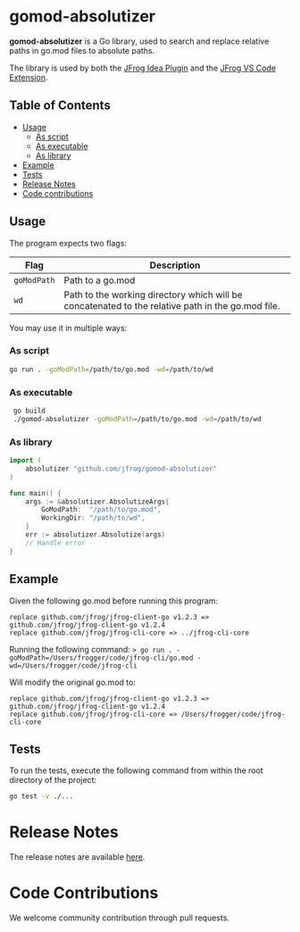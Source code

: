 # gomod-absolutizer

**gomod-absolutizer** is a Go library, used to search and replace relative paths in go.mod files to absolute paths.

The library is used by both the [JFrog Idea Plugin](https://github.com/jfrog/jfrog-idea-plugin) and the [JFrog VS Code Extension](https://github.com/jfrog/jfrog-vscode-extension).

## Table of Contents

- [Usage](#usage)
    - [As script](#as-script)
    - [As executable](#as-executable)
    - [As library](#as-library)
- [Example](#example)
- [Tests](#tests)
- [Release Notes](#release-notes)
- [Code contributions](#code-contributions)

## Usage
The program expects two flags:

| Flag        | Description                                                                                       |
|-------------|---------------------------------------------------------------------------------------------------|
| `goModPath` | Path to a go.mod                                                                                  |
| `wd`        | Path to the working directory which will be concatenated to the relative path in the go.mod file. |

You may use it in multiple ways:

### As script
```sh
go run . -goModPath=/path/to/go.mod -wd=/path/to/wd
```

### As executable
```sh
 go build
 ./gomod-absolutizer -goModPath=/path/to/go.mod -wd=/path/to/wd
```

### As library
```go
import (
	absolutizer "github.com/jfrog/gomod-absolutizer"
)

func main() {
    args := &absolutizer.AbsolutizeArgs{
        GoModPath:  "/path/to/go.mod",
        WorkingDir: "/path/to/wd",
    }
    err := absolutizer.Absolutize(args)
    // Handle error
}

```

## Example
Given the following go.mod before running this program:
```
replace github.com/jfrog/jfrog-client-go v1.2.3 => github.com/jfrog/jfrog-client-go v1.2.4
replace github.com/jfrog/jfrog-cli-core => ../jfrog-cli-core
```

Running the following command:
`> go run . -goModPath=/Users/frogger/code/jfrog-cli/go.mod -wd=/Users/frogger/code/jfrog-cli`

Will modify the original go.mod to:
```
replace github.com/jfrog/jfrog-client-go v1.2.3 => github.com/jfrog/jfrog-client-go v1.2.4
replace github.com/jfrog/jfrog-cli-core => /Users/frogger/code/jfrog-cli-core
```

## Tests
To run the tests, execute the following command from within the root directory of the project:

```sh
go test -v ./...
```

# Release Notes
The release notes are available [here](RELEASE.md#release-notes).

# Code Contributions
We welcome community contribution through pull requests.